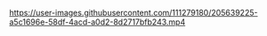 https://user-images.githubusercontent.com/111279180/205639225-a5c1696e-58df-4acd-a0d2-8d2717bfb243.mp4

